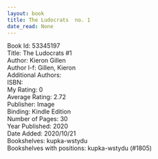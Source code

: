 ```yaml
---
layout: book
title: The Ludocrats  no. 1
date_read: None
---
```


Book Id: 53345197<br />
Title: The Ludocrats #1<br />
Author: Kieron Gillen<br />
Author l-f: Gillen, Kieron<br />
Additional Authors: <br />
ISBN: <br />
My Rating: 0<br />
Average Rating: 2.72<br />
Publisher: Image<br />
Binding: Kindle Edition<br />
Number of Pages: 30<br />
Year Published: 2020<br />
Date Added: 2020/10/21<br />
Bookshelves: kupka-wstydu<br />
Bookshelves with positions: kupka-wstydu (#1805)<br />

